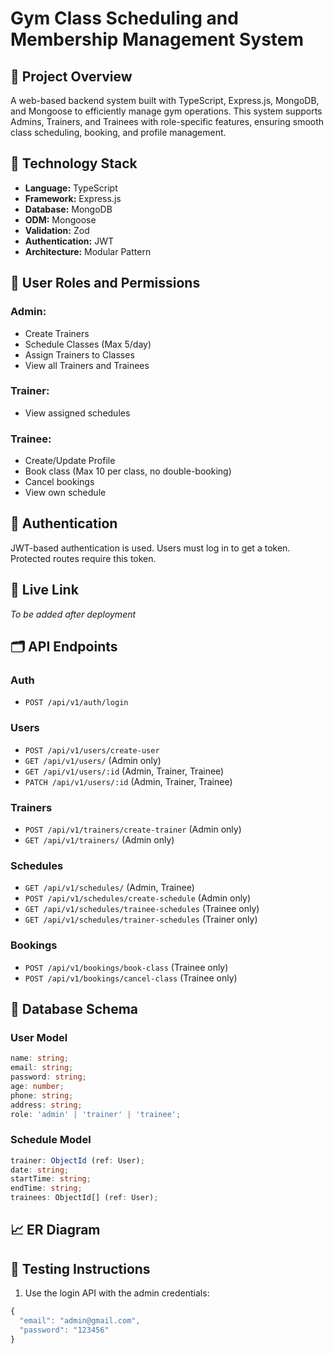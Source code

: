 # Gym Class Scheduling and Membership Management System

## 📘 Project Overview

A web-based backend system built with TypeScript, Express.js, MongoDB, and Mongoose to efficiently manage gym operations. This system supports Admins, Trainers, and Trainees with role-specific features, ensuring smooth class scheduling, booking, and profile management.

## 🧱 Technology Stack

- **Language:** TypeScript
- **Framework:** Express.js
- **Database:** MongoDB
- **ODM:** Mongoose
- **Validation:** Zod
- **Authentication:** JWT
- **Architecture:** Modular Pattern

## 👥 User Roles and Permissions

### Admin:

- Create Trainers
- Schedule Classes (Max 5/day)
- Assign Trainers to Classes
- View all Trainers and Trainees

### Trainer:

- View assigned schedules

### Trainee:

- Create/Update Profile
- Book class (Max 10 per class, no double-booking)
- Cancel bookings
- View own schedule

## 🔐 Authentication

JWT-based authentication is used. Users must log in to get a token. Protected routes require this token.

## 🔗 Live Link

_To be added after deployment_

## 🗂️ API Endpoints

### Auth

- `POST /api/v1/auth/login`

### Users

- `POST /api/v1/users/create-user`
- `GET /api/v1/users/` (Admin only)
- `GET /api/v1/users/:id` (Admin, Trainer, Trainee)
- `PATCH /api/v1/users/:id` (Admin, Trainer, Trainee)

### Trainers

- `POST /api/v1/trainers/create-trainer` (Admin only)
- `GET /api/v1/trainers/` (Admin only)

### Schedules

- `GET /api/v1/schedules/` (Admin, Trainee)
- `POST /api/v1/schedules/create-schedule` (Admin only)
- `GET /api/v1/schedules/trainee-schedules` (Trainee only)
- `GET /api/v1/schedules/trainer-schedules` (Trainer only)

### Bookings

- `POST /api/v1/bookings/book-class` (Trainee only)
- `POST /api/v1/bookings/cancel-class` (Trainee only)

## 🧩 Database Schema

### User Model

```ts
name: string;
email: string;
password: string;
age: number;
phone: string;
address: string;
role: 'admin' | 'trainer' | 'trainee';
```

### Schedule Model

```ts
trainer: ObjectId (ref: User);
date: string;
startTime: string;
endTime: string;
trainees: ObjectId[] (ref: User);
```

## 📈 ER Diagram

## 🧪 Testing Instructions

1. Use the login API with the admin credentials:

```ts
{
  "email": "admin@gmail.com",
  "password": "123456"
}
```
